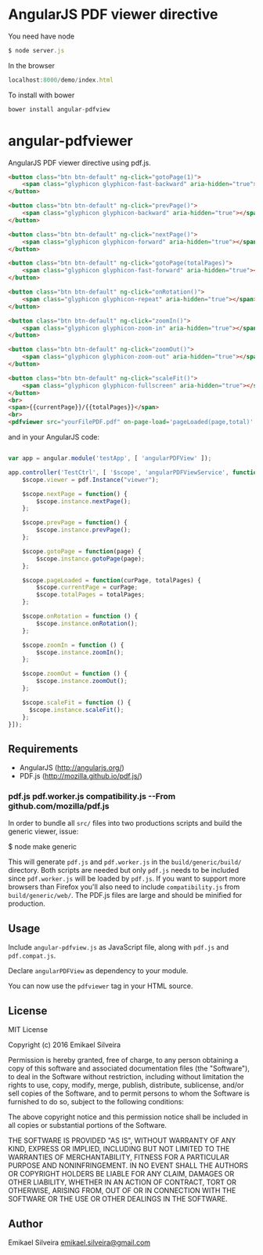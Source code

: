 # AngularJS PDF viewer directive

You need have node
``` js
$ node server.js 
```

In the browser
``` js
localhost:8000/demo/index.html
```

To install with bower
``` js
bower install angular-pdfview
```

# angular-pdfviewer

AngularJS PDF viewer directive using pdf.js.

``` html
<button class="btn btn-default" ng-click="gotoPage(1)">
    <span class="glyphicon glyphicon-fast-backward" aria-hidden="true"></span>
</button>

<button class="btn btn-default" ng-click="prevPage()">
    <span class="glyphicon glyphicon-backward" aria-hidden="true"></span>
</button>

<button class="btn btn-default" ng-click="nextPage()">
    <span class="glyphicon glyphicon-forward" aria-hidden="true"></span>
</button>

<button class="btn btn-default" ng-click="gotoPage(totalPages)">
    <span class="glyphicon glyphicon-fast-forward" aria-hidden="true"></span>
</button>

<button class="btn btn-default" ng-click="onRotation()">
    <span class="glyphicon glyphicon-repeat" aria-hidden="true"></span>
</button>

<button class="btn btn-default" ng-click="zoomIn()">
    <span class="glyphicon glyphicon-zoom-in" aria-hidden="true"></span>
</button>

<button class="btn btn-default" ng-click="zoomOut()">
    <span class="glyphicon glyphicon-zoom-out" aria-hidden="true"></span>
</button>

<button class="btn btn-default" ng-click="scaleFit()">
    <span class="glyphicon glyphicon-fullscreen" aria-hidden="true"></span>
</button>
<br>
<span>{{currentPage}}/{{totalPages}}</span>
<br>
<pdfviewer src="yourFilePDF.pdf" on-page-load='pageLoaded(page,total)' id="viewer"></pdfviewer>
```

and in your AngularJS code:

``` js

var app = angular.module('testApp', [ 'angularPDFView' ]);

app.controller('TestCtrl', [ '$scope', 'angularPDFViewService', function($scope, pdf) {
	$scope.viewer = pdf.Instance("viewer");

	$scope.nextPage = function() {
    	$scope.instance.nextPage();
    };

    $scope.prevPage = function() {
        $scope.instance.prevPage();
    };

    $scope.gotoPage = function(page) {
        $scope.instance.gotoPage(page);
    };

    $scope.pageLoaded = function(curPage, totalPages) {
        $scope.currentPage = curPage;
        $scope.totalPages = totalPages;
    };

    $scope.onRotation = function () {
        $scope.instance.onRotation();
    };

    $scope.zoomIn = function () {
        $scope.instance.zoomIn();
    };

    $scope.zoomOut = function () {
        $scope.instance.zoomOut();
    };

    $scope.scaleFit = function () {
      $scope.instance.scaleFit();
    };
}]);
```

## Requirements

* AngularJS (http://angularjs.org/)
* PDF.js (http://mozilla.github.io/pdf.js/)

### pdf.js pdf.worker.js compatibility.js  --From github.com/mozilla/pdf.js
  In order to bundle all `src/` files into two productions scripts and build the generic
  viewer, issue:

  $ node make generic

  This will generate `pdf.js` and `pdf.worker.js` in the `build/generic/build/` directory.
  Both scripts are needed but only `pdf.js` needs to be included since `pdf.worker.js` will
  be loaded by `pdf.js`. If you want to support more browsers than Firefox you'll also need
  to include `compatibility.js` from `build/generic/web/`. The PDF.js files are large and
  should be minified for production.

## Usage

Include `angular-pdfview.js` as JavaScript file, along with `pdf.js` and `pdf.compat.js`.

Declare `angularPDFView` as dependency to your module.

You can now use the `pdfviewer` tag in your HTML source.

## License

MIT License

Copyright (c) 2016 Emikael Silveira

Permission is hereby granted, free of charge, to any person obtaining a copy of this software and associated documentation files (the "Software"), to deal in the Software without restriction, including without limitation the rights to use, copy, modify, merge, publish, distribute, sublicense, and/or sell copies of the Software, and to permit persons to whom the Software is furnished to do so, subject to the following conditions:

The above copyright notice and this permission notice shall be included in all copies or substantial portions of the Software.

THE SOFTWARE IS PROVIDED "AS IS", WITHOUT WARRANTY OF ANY KIND, EXPRESS OR IMPLIED, INCLUDING BUT NOT LIMITED TO THE WARRANTIES OF MERCHANTABILITY, FITNESS FOR A PARTICULAR PURPOSE AND NONINFRINGEMENT. IN NO EVENT SHALL THE AUTHORS OR COPYRIGHT HOLDERS BE LIABLE FOR ANY CLAIM, DAMAGES OR OTHER LIABILITY, WHETHER IN AN ACTION OF CONTRACT, TORT OR OTHERWISE, ARISING FROM, OUT OF OR IN CONNECTION WITH THE SOFTWARE OR THE USE OR OTHER DEALINGS IN THE SOFTWARE.

## Author
Emikael Silveira <emikael.silveira@gmail.com>
